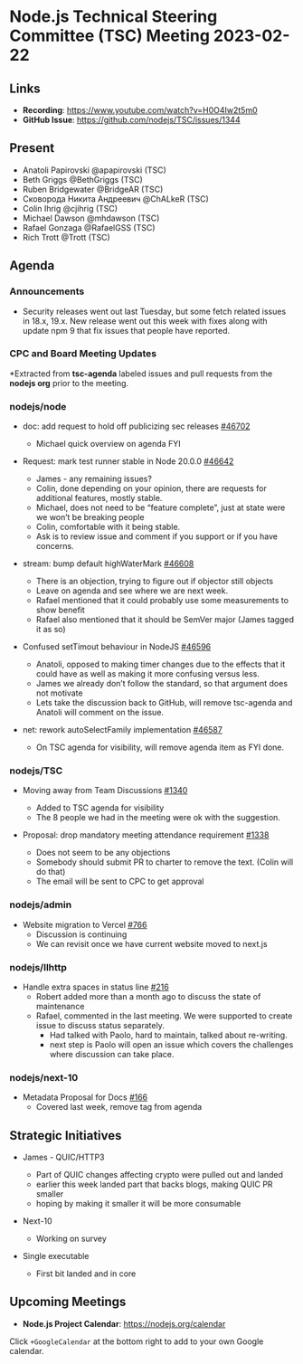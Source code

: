 # Node.js Technical Steering Committee (TSC) Meeting 2023-02-22

## Links

* **Recording**:  <https://www.youtube.com/watch?v=H0O4Iw2t5m0>
* **GitHub Issue**: <https://github.com/nodejs/TSC/issues/1344>

## Present

* Anatoli Papirovski @apapirovski (TSC)
* Beth Griggs @BethGriggs (TSC)
* Ruben Bridgewater @BridgeAR (TSC)
* Сковорода Никита Андреевич @ChALkeR (TSC)
* Colin Ihrig @cjihrig (TSC)
* Michael Dawson @mhdawson (TSC)
* Rafael Gonzaga @RafaelGSS (TSC)
* Rich Trott @Trott (TSC)

## Agenda

### Announcements

* Security releases went out last Tuesday, but some fetch related issues in 18.x, 19.x.
  New release went out this week with fixes along with update npm 9 that fix issues
  that people have reported.

### CPC and Board Meeting Updates

*Extracted from **tsc-agenda** labeled issues and pull requests from the **nodejs org** prior to the meeting.

### nodejs/node

* doc: add request to hold off publicizing sec releases [#46702](https://github.com/nodejs/node/pull/46702)
  * Michael quick overview on agenda FYI

* Request: mark test runner stable in Node 20.0.0 [#46642](https://github.com/nodejs/node/issues/46642)
  * James - any remaining issues?
  * Colin, done depending on your opinion, there are requests for additional features, mostly stable.  
  * Michael, does not need to be “feature complete”, just at state were we won’t be breaking people
  * Colin, comfortable with it being stable.
  * Ask is to review issue and comment if you support or if you have concerns.

* stream: bump default highWaterMark [#46608](https://github.com/nodejs/node/pull/46608)
  * There is an objection, trying to figure out if objector still objects
  * Leave on agenda and see where we are next week.
  * Rafael mentioned that it could probably use some measurements to show benefit
  * Rafael also mentioned that it should be SemVer major (James tagged it as so)

* Confused setTimout behaviour in NodeJS [#46596](https://github.com/nodejs/node/issues/46596)
  * Anatoli, opposed to making timer changes due to the effects that it could have as well as making it more confusing versus less.
  * James we already don’t follow the standard, so that argument does not motivate
  * Lets take the discussion back to GitHub, will remove tsc-agenda and Anatoli will comment on the issue.

* net: rework autoSelectFamily implementation [#46587](https://github.com/nodejs/node/pull/46587)
  * On TSC agenda for visibility, will remove agenda item as FYI done.

### nodejs/TSC

* Moving away from Team Discussions [#1340](https://github.com/nodejs/TSC/issues/1340)
  * Added to TSC agenda for visibility
  * The 8 people we had in the meeting were ok with the suggestion.

* Proposal: drop mandatory meeting attendance requirement [#1338](https://github.com/nodejs/TSC/issues/1338)
  * Does not seem to be any objections
  * Somebody should submit PR to charter to remove the text. (Colin will do that)
  * The email will be sent to CPC to get approval

### nodejs/admin

* Website migration to Vercel [#766](https://github.com/nodejs/admin/issues/766)
  * Discussion is continuing
  * We can revisit once we have current website moved to next.js

### nodejs/llhttp

* Handle extra spaces in status line [#216](https://github.com/nodejs/llhttp/pull/216)
  * Robert added more than a month ago to discuss the state of maintenance
  * Rafael, commented in the last meeting. We were supported to create issue to discuss status separately.
    * Had talked with Paolo, hard to maintain, talked about re-writing.
    * next step is Paolo will open an issue which covers the challenges where discussion can
      take place.

### nodejs/next-10

* Metadata Proposal for Docs [#166](https://github.com/nodejs/next-10/issues/166)
  * Covered last week, remove tag from agenda

## Strategic Initiatives

* James - QUIC/HTTP3
  * Part of QUIC changes affecting crypto were pulled out and landed
  * earlier this week landed part that backs blogs, making QUIC PR smaller
  * hoping by making it smaller it will be more consumable

* Next-10
  * Working on survey

* Single executable
  * First bit landed and in core

## Upcoming Meetings

* **Node.js Project Calendar**: <https://nodejs.org/calendar>

Click `+GoogleCalendar` at the bottom right to add to your own Google calendar.
